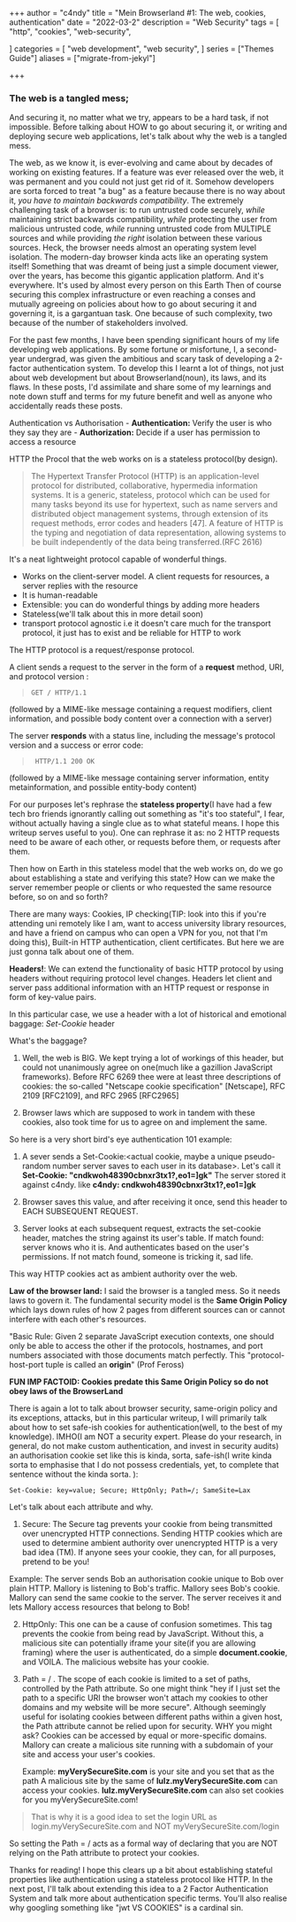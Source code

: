 +++
author = "c4ndy"
title = "Mein Browserland #1: The web, cookies, authentication"
date = "2022-03-2"
description = "Web Security"
tags = [
    "http",
    "cookies",
    "web-security",
    
]
categories = [
    "web development",
    "web security",
]
series = ["Themes Guide"]
aliases = ["migrate-from-jekyl"]

+++
### The web is a tangled mess; 

And securing it, no matter what we try, appears to be a hard task, if not impossible. Before talking about HOW to go about securing it, or writing and deploying secure web applications, let's talk about why the web is a tangled mess.

The web, as we know it, is ever-evolving and came about by decades of working on existing features. If a feature was ever released over the web, it was permanent and you could not just get rid of it. Somehow developers are sorta forced to treat "a bug" as a feature because there is no way about it, *you have to maintain backwards compatibility*.
The extremely challenging task of a browser is: to run untrusted code securely, *while* maintaining strict backwards compatibility, *while* protecting the user from malicious untrusted code, *while* running untrusted code from MULTIPLE sources and while providing *the right* isolation between these various sources. Heck, the browser needs almost an operating system level isolation. The modern-day browser kinda acts like an operating system itself! Something that was dreamt of being just a simple document viewer, over the years, has become this gigantic application platform. And it's everywhere. It's used by almost every person on this Earth
Then of course securing this complex infrastructure or even reaching a conses and mutually agreeing on policies about how to go about securing it and governing it, is a gargantuan task. One because of such complexity, two because of the number of stakeholders involved.

For the past few months, I have been spending significant hours of my life developing web applications. By some fortune or misfortune, I, a second-year undergrad, was given the ambitious and scary task of developing a 2-factor authentication system. To develop this I learnt a lot of things, not just about web development but about Browserland(noun), its laws, and its flaws. In these posts, I'd assimilate and share some of my learnings and note down stuff and terms for my future benefit and well as anyone who accidentally reads these posts.

Authentication vs Authorisation 
	-  **Authentication:** Verify the user is who they say they are
	- **Authorization:** Decide if a user has permission to access a resource
	
HTTP the Procol that the web works on is a stateless protocol(by design). 

> The Hypertext Transfer Protocol (HTTP) is an application-level
protocol for distributed, collaborative, hypermedia information
systems. It is a generic, stateless, protocol which can be used for
many tasks beyond its use for hypertext, such as name servers and
distributed object management systems, through extension of its
request methods, error codes and headers [47]. A feature of HTTP is
the typing and negotiation of data representation, allowing systems
to be built independently of the data being transferred.(RFC 2616)

It's a neat lightweight protocol capable of wonderful things.
- Works on the client-server model. A client requests for resources, a server replies with the resource
- It is human-readable
- Extensible: you can do wonderful things by adding more headers
- Stateless(we'll talk about this in more detail soon)
- transport protocol agnostic i.e it doesn't care much for the transport protocol, it just has to exist and be reliable for HTTP to work

The HTTP protocol is a request/response protocol. 

A client sends a request to the server in the form of a **request** method, URI, and
protocol version :
>`GET / HTTP/1.1` 

(followed by a MIME-like message containing a request
modifiers, client information, and possible body content over a connection with a server)

The server **responds** with a status line, including the message's protocol version and a success or error code:
>` HTTP/1.1 200 OK` 

(followed by a MIME-like message containing server information, entity metainformation, and possible entity-body content)


For our purposes let's rephrase the **stateless property**(I have had a few tech bro friends ignorantly calling out something as "it's too stateful", I fear, without actually having a single clue as to what stateful means. I hope this writeup serves useful to you). One can rephrase it as: no 2 HTTP requests need to be aware of each other, or requests before them, or requests after them.

Then how on Earth in this stateless model that the web works on, do we go about establishing a state and verifying this state? How can we make the server remember people or clients or who requested the same resource before, so on and so forth?

There are many ways: Cookies, IP checking(TIP: look into this if you're attending uni remotely like I am, want to access university library resources, and have a friend on campus who can open a VPN for you, not that I'm doing this), Built-in HTTP authentication, client certificates. But here we are just gonna talk about one of them.

**Headers!**: We can extend the functionality of basic HTTP protocol by using headers without requiring protocol level changes. Headers let client and server pass additional information with an HTTP request or response in form of key-value pairs. 

In this particular case, we use a header with a lot of historical and emotional baggage: *Set-Cookie* header

What's the baggage?

1. Well, the web is BIG. We kept trying a lot of workings of this header, but could not unanimously agree on one(much like a gazillion JavaScript frameworks).
Before RFC 6269 thee were at least three descriptions of cookies: the so-called "Netscape cookie specification" [Netscape], RFC 2109 [RFC2109], and RFC 2965 [RFC2965]

2. Browser laws which are supposed to work in tandem with these cookies, also took time for us to agree on and implement the same.

So here is a very short bird's eye authentication 101 example: 

1. A sever sends a Set-Cookie:<actual cookie, maybe a unique pseudo-random number server saves to each user in its database>. Let's call it 
**Set-Cookie: "cndkwoh48390cbnxr3tx1?,eo1=]gk"**
The server stored it against c4ndy. like **c4ndy: cndkwoh48390cbnxr3tx1?,eo1=]gk**

2. Browser saves this value, and after receiving it once, send this header to EACH SUBSEQUENT REQUEST.

3. Server looks at each subsequent request, extracts the set-cookie header, matches the string against its user's table. If match found: server knows who it is. And authenticates based on the user's permissions. If not match found, someone is tricking it, sad life.

This way HTTP cookies act as ambient authority over the web. 

**Law of the browser land:** I said the browser is a tangled mess. So it needs laws to govern it. The fundamental security model is the **Same Origin Policy** which lays down rules of how 2 pages from different sources can or cannot interfere with each other's resources. 

"Basic Rule: Given 2 separate JavaScript execution contexts, one should only be able to access the other if the protocols, hostnames, and port numbers associated with those documents match perfectly. This "protocol-host-port tuple is called an **origin**" (Prof Feross)

**FUN IMP FACTOID: Cookies predate this Same Origin Policy so do not obey laws of the BrowserLand** 

There is again a lot to talk about browser security, same-origin policy and its exceptions, attacks, but in this particular writeup, I will primarily talk about how to set safe-ish cookies for authentication(well, to the best of my knowledge). IMHO(I am NOT a security expert. Please do your research, in general, do not make custom authentication, and invest in security audits) an authorisation cookie set like this is kinda, sorta, safe-ish(I write kinda sorta to emphasise that I do not possess credentials, yet,  to complete that sentence without the kinda sorta. ):

`Set-Cookie: key=value; Secure; HttpOnly; Path=/; SameSite=Lax`

Let's talk about each attribute and why.

1. Secure: The Secure tag prevents your cookie from being transmitted over unencrypted HTTP connections. Sending HTTP cookies which are used to determine ambient authority over unencrypted HTTP is a very bad idea (TM). If anyone sees your cookie, they can, for all purposes, pretend to be you!

Example: The server sends Bob an authorisation cookie unique to Bob over plain HTTP. Mallory is listening to Bob's traffic. Mallory sees Bob's cookie. Mallory can send the same cookie to the server. The server receives it and lets Mallory access resources that belong to Bob!

2. HttpOnly: This one can be a cause of confusion sometimes. This tag prevents the cookie from being read by JavaScript.  Without this, a malicious site can potentially iframe your site(if you are allowing framing) where the user is authenticated, do a simple **document.cookie**, and VOILA. The malicious website has your cookie. 

3. Path = / . The scope of each cookie is limited to a set of paths, controlled by the Path attribute. So one might think "hey if I just set the path to a specific URI the browser won't attach my cookies to other domains and my website will be more secure". Although seemingly useful for isolating cookies between different paths within a given host, the Path attribute cannot be relied upon for security. WHY you might ask?
Cookies can be accessed by equal or more-specific domains. Mallory can create a malicious site running with a subdomain of your site and access your user's cookies.

   Example: **myVerySecureSite.com** is your site and you set that as the path
A malicious site by the same of **lulz.myVerySecureSite.com** can access your cookies. **lulz.myVerySecureSite.com** can also set cookies for you myVerySecureSite.com!

> That is why it is a good idea to set the login URL as login.myVerySecureSite.com and NOT myVerySecureSite.com/login

   So setting the Path = / acts as a formal way of declaring that you are NOT relying on the Path attribute to protect your cookies.
   
   Thanks for reading! I hope this clears up a bit about establishing stateful properties like authentication using a stateless protocol like HTTP. In the next post, I'll talk about extending this idea to a 2 Factor Authentication System and talk more about authentication specific terms. You'll also realise why googling something like "jwt VS COOKIES" is a cardinal sin.
